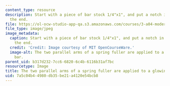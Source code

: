 ```yaml
---
content_type: resource
description: Start with a piece of bar stock 1/4"x1", and put a notch in it 1.5" from
  the end.
file: https://ol-ocw-studio-app-qa.s3.amazonaws.com/courses/3-a04-modern-blacksmithing-and-physical-metallurgy-fall-2008/7a5c04b44980db35be21a4120e54bcb8_049.jpg
file_type: image/jpeg
image_metadata:
  caption: Start with a piece of bar stock 1/4"x1", and put a notch in it 1.5" from
    the end.
  credit: 'Credit: Image courtesy of MIT OpenCourseWare.'
  image-alt: The two parallel arms of a spring fuller are applied to a glowing red
    bar.
parent_uid: b317d232-7cc6-6820-6c4b-6116b31af7bc
resourcetype: Image
title: The two parallel arms of a spring fuller are applied to a glowing red bar
uid: 7a5c04b4-4980-db35-be21-a4120e54bcb8
---
```

